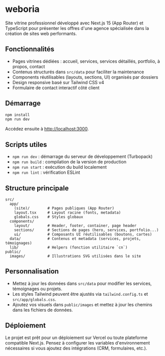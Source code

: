 # weboria

Site vitrine professionnel développé avec Next.js 15 (App Router) et TypeScript pour présenter les offres d'une agence spécialisée dans la création de sites web performants.

## Fonctionnalités
- Pages vitrines dédiées : accueil, services, services détaillés, portfolio, à propos, contact
- Contenus structurés dans `src/data` pour faciliter la maintenance
- Components réutilisables (layouts, sections, UI) organisés par dossiers
- Design responsive basé sur Tailwind CSS v4
- Formulaire de contact interactif côté client

## Démarrage
```bash
npm install
npm run dev
```

Accédez ensuite à [http://localhost:3000](http://localhost:3000).

## Scripts utiles
- `npm run dev` : démarrage du serveur de développement (Turbopack)
- `npm run build` : compilation de la version de production
- `npm run start` : exécution du build localement
- `npm run lint` : vérification ESLint

## Structure principale
```
src/
  app/
    (site)/        # Pages publiques (App Router)
    layout.tsx     # Layout racine (fonts, metadata)
    globals.css    # Styles globaux
  components/
    layout/        # Header, footer, container, page header
    sections/      # Sections de pages (hero, services, portfolio...)
    ui/            # Composants UI réutilisables (boutons, cartes)
  data/            # Contenus et metadata (services, projets, témoignages)
  lib/             # Helpers (fonction utilitaire `cn`)
public/
  images/          # Illustrations SVG utilisées dans le site
```

## Personnalisation
- Mettez à jour les données dans `src/data` pour modifier les services, témoignages ou projets.
- Les styles Tailwind peuvent être ajustés via `tailwind.config.ts` et `src/app/globals.css`.
- Ajoutez vos visuels dans `public/images` et mettez à jour les chemins dans les fichiers de données.

## Déploiement
Le projet est prêt pour un déploiement sur Vercel ou toute plateforme compatible Next.js. Pensez à configurer les variables d'environnement nécessaires si vous ajoutez des intégrations (CRM, formulaires, etc.).
